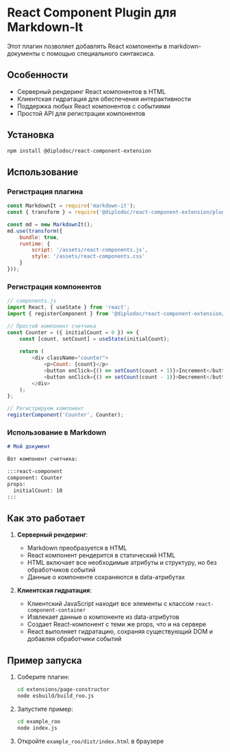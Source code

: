 # React Component Plugin для Markdown-It

Этот плагин позволяет добавлять React компоненты в markdown-документы с помощью специального синтаксиса.

## Особенности

- Серверный рендеринг React компонентов в HTML
- Клиентская гидратация для обеспечения интерактивности
- Поддержка любых React компонентов с событиями
- Простой API для регистрации компонентов

## Установка

```bash
npm install @diplodoc/react-component-extension
```

## Использование

### Регистрация плагина

```javascript
const MarkdownIt = require('markdown-it');
const { transform } = require('@diplodoc/react-component-extension/plugin');

const md = new MarkdownIt();
md.use(transform({
    bundle: true,
    runtime: {
        script: '/assets/react-components.js',
        style: '/assets/react-components.css'
    }
}));
```

### Регистрация компонентов

```javascript
// components.js
import React, { useState } from 'react';
import { registerComponent } from '@diplodoc/react-component-extension/plugin';

// Простой компонент счетчика
const Counter = ({ initialCount = 0 }) => {
    const [count, setCount] = useState(initialCount);
    
    return (
        <div className="counter">
            <p>Count: {count}</p>
            <button onClick={() => setCount(count + 1)}>Increment</button>
            <button onClick={() => setCount(count - 1)}>Decrement</button>
        </div>
    );
};

// Регистрируем компонент
registerComponent('Counter', Counter);
```

### Использование в Markdown

```markdown
# Мой документ

Вот компонент счетчика:

:::react-component
component: Counter
props:
  initialCount: 10
:::
```

## Как это работает

1. **Серверный рендеринг**:
   - Markdown преобразуется в HTML
   - React компонент рендерится в статический HTML
   - HTML включает все необходимые атрибуты и структуру, но без обработчиков событий
   - Данные о компоненте сохраняются в data-атрибутах

2. **Клиентская гидратация**:
   - Клиентский JavaScript находит все элементы с классом `react-component-container`
   - Извлекает данные о компоненте из data-атрибутов
   - Создает React-компонент с теми же props, что и на сервере
   - React выполняет гидратацию, сохраняя существующий DOM и добавляя обработчики событий

## Пример запуска

1. Соберите плагин:
   ```bash
   cd extensions/page-constructor
   node esbuild/build_roo.js
   ```

2. Запустите пример:
   ```bash
   cd example_roo
   node index.js
   ```

3. Откройте `example_roo/dist/index.html` в браузере